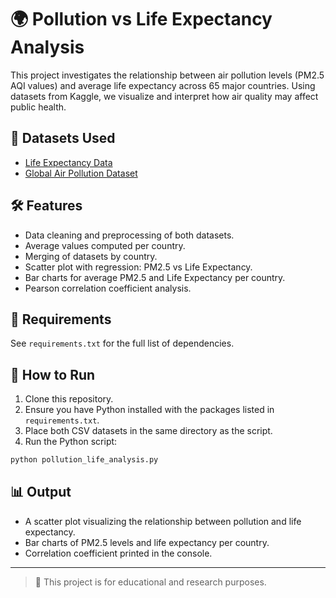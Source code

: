 # 🌍 Pollution vs Life Expectancy Analysis

This project investigates the relationship between air pollution levels (PM2.5 AQI values) and average life expectancy across 65 major countries. Using datasets from Kaggle, we visualize and interpret how air quality may affect public health.

## 📁 Datasets Used

- [Life Expectancy Data](https://www.kaggle.com/datasets/kumarajarshi/life-expectancy-who)
- [Global Air Pollution Dataset](https://www.kaggle.com/datasets/sogun3/pm25-global-air-pollution-2010-2017)

## 🛠️ Features

- Data cleaning and preprocessing of both datasets.
- Average values computed per country.
- Merging of datasets by country.
- Scatter plot with regression: PM2.5 vs Life Expectancy.
- Bar charts for average PM2.5 and Life Expectancy per country.
- Pearson correlation coefficient analysis.

## 🧪 Requirements

See `requirements.txt` for the full list of dependencies.

## 🚀 How to Run

1. Clone this repository.
2. Ensure you have Python installed with the packages listed in `requirements.txt`.
3. Place both CSV datasets in the same directory as the script.
4. Run the Python script:

```bash
python pollution_life_analysis.py
```

## 📊 Output

- A scatter plot visualizing the relationship between pollution and life expectancy.
- Bar charts of PM2.5 levels and life expectancy per country.
- Correlation coefficient printed in the console.

---

> 📌 This project is for educational and research purposes.